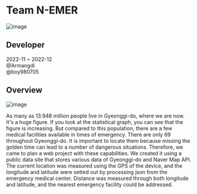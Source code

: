 # Team N-EMER
![image](https://user-images.githubusercontent.com/108450957/211135470-6e67ea13-81f7-4ee7-9f19-a053a7fc1e53.png)



## Developer
2022-11 ~ 2022-12 <br>
@Armangdi <br>
@boy980705


## Overview
![image](https://user-images.githubusercontent.com/108450957/211135622-130c0d5d-dfbc-4924-8dac-4540e8bdc31b.png)

As many as 13.948 million people live in Gyeonggi-do, where we are now. It's a huge figure. If you look at the statistical graph, you can see that the figure is increasing.
But compared to this population, there are a few medical facilities available in times of emergency. There are only 69 throughout Gyeonggi-do. It is important to locate them because missing the golden time can lead to a number of dangerous situations. Therefore, we came to plan a web project with these capabilities.
We created it using a public data site that stores various data of Gyeonggi-do and Naver Map API.
The current location was measured using the GPS of the device, and the longitude and latitude were setted out by processing json from the emergency medical center. Distance was measured through both longitude and latitude, and the nearest emergency facility could be addressed.
